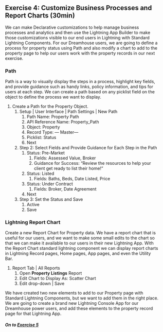 ## Exercise 4:  Customize Business Processes and Report Charts  (30min)

 We can make Declarative customizations to help manage business processes and analytics and then use the Lightning App Builder to make those customizations visible to our end users in Lightning with Standard Lightning Components. For our Dreamhouse users, we are going to define a process for property status using Path and also modify a chart to add to the property page to help our users work with the property records in our next exercise. 

### Path

Path is a way to visually display the steps in a process, highlight key fields, and provide guidance such as handy links, policy information, and tips for users at each step. We can create a path based on any picklist field on the object to define the process we want to display.


1. Create a Path for the Property Object. 
    1. Setup | User Interface | Path Settings | New Path 
        1. Path Name: Property Path 
        2. API Reference Name: Property_Path
        3. Object: Property 
        4. Record Type:  — Master— 
        5. Picklist: Status
        6. Next 
    2. Step 2: Select Fields and Provide Guidance for Each Step in the Path 
        1. Status: Pre-Market 
            1. Fields: Assessed Value, Broker
            2. Guidance for Success: “Review the resources to help your client get ready to list their home!”
        2. Status: Listed
            1. Fields: Baths, Beds, Date Listed, Price
        3. Status: Under Contract
            1. Fields: Broker, Date Agreement
        4. Next 
    3. Step 3: Set the Status and Save
        1. Active
        2. Save

### Lightning Report Chart

Create a new Report Chart for Property data. We have a report chart that is useful for our users, and we want to make some small edits to the chart so that we can make it available to our users in their new Lightning App. With the Report Chart standard lightning component we can display report charts in Lightning Record pages, Home pages, App pages, and even the Utility Bar.

1. Report Tab | All Reports
    1. Open **Property Listings** Report
    2. Edit Chart to Display As:  Scatter Chart
    3. Edit drop-down | Save

We have created two new elements to add to our Property page with Standard Lightning Components, but we want to add them in the right place. We are going to create a brand new Lightning Console App for our Dreamhouse power users, and add these elements to the property record page for that Lightning App. 

##### On to **[Exercise 5](https://github.com/garazi/LightningAdoptionWorkshop/blob/master/docs/Exercise_d5.md)** 
